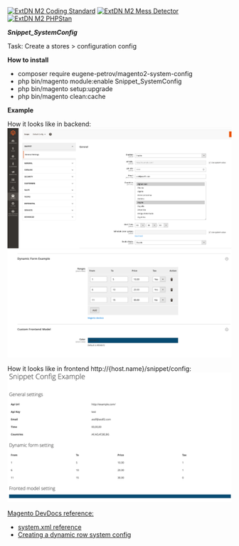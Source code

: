 [![ExtDN M2 Coding Standard](https://github.com/eugene-petrov/magento2-system-config/actions/workflows/coding-standard.yml/badge.svg?branch=main)](https://github.com/eugene-petrov/magento2-system-config/actions/workflows/coding-standard.yml)
[![ExtDN M2 Mess Detector](https://github.com/eugene-petrov/magento2-system-config/actions/workflows/mess-detector.yml/badge.svg?branch=main)](https://github.com/eugene-petrov/magento2-system-config/actions/workflows/mess-detector.yml)
[![ExtDN M2 PHPStan](https://github.com/eugene-petrov/magento2-system-config/actions/workflows/phpstan.yml/badge.svg?branch=main)](https://github.com/eugene-petrov/magento2-system-config/actions/workflows/phpstan.yml)

***Snippet_SystemConfig***

Task: Create a stores > configuration config

**How to install**
- composer require eugene-petrov/magento2-system-config
- php bin/magento module:enable Snippet_SystemConfig
- php bin/magento setup:upgrade
- php bin/magento clean:cache

**Example**

How it looks like in backend:
![backend](./.readme/backend.png)
![backend](./.readme/backend_1.png)

How it looks like in frontend http://{host.name}/snippet/config:
![frontend](./.readme/frontend.png)

[Magento DevDocs reference:](https://devdocs.magento.com/)

- [system.xml reference](https://devdocs.magento.com/guides/v2.4/config-guide/prod/config-reference-systemxml.html)
- [Creating a dynamic row system config](https://devdocs.magento.com/guides/v2.4/ext-best-practices/tutorials/dynamic-row-system-config.html)
